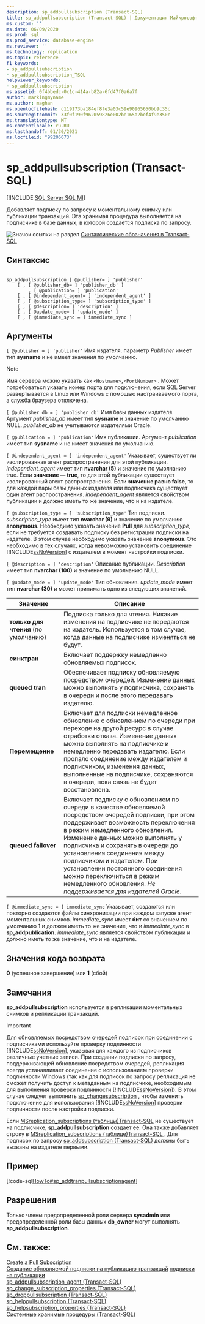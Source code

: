 ```yaml
---
description: sp_addpullsubscription (Transact-SQL)
title: sp_addpullsubscription (Transact-SQL) | Документация Майкрософт
ms.custom: ''
ms.date: 06/09/2020
ms.prod: sql
ms.prod_service: database-engine
ms.reviewer: ''
ms.technology: replication
ms.topic: reference
f1_keywords:
- sp_addpullsubscription
- sp_addpullsubscription_TSQL
helpviewer_keywords:
- sp_addpullsubscription
ms.assetid: 0f4bbedc-0c1c-414a-b82a-6fd47f0a6a7f
author: markingmyname
ms.author: maghan
ms.openlocfilehash: c119173ba184ef8fe3a03c59e90965650bb9c35c
ms.sourcegitcommit: 33f0f190f962059826e002be165a2bef4f9e350c
ms.translationtype: MT
ms.contentlocale: ru-RU
ms.lasthandoff: 01/30/2021
ms.locfileid: "99206673"
---
```

# <a name="sp_addpullsubscription-transact-sql"></a>sp_addpullsubscription (Transact-SQL)
[!INCLUDE [SQL Server SQL MI](../../includes/applies-to-version/sql-asdbmi.md)]

  Добавляет подписку по запросу к моментальному снимку или публикации транзакций. Эта хранимая процедура выполняется на подписчике в базе данных, в которой создается подписка по запросу.  
  
 ![Значок ссылки на раздел](../../database-engine/configure-windows/media/topic-link.gif "Значок ссылки на раздел") [Синтаксические обозначения в Transact-SQL](../../t-sql/language-elements/transact-sql-syntax-conventions-transact-sql.md)  
  
## <a name="syntax"></a>Синтаксис  
  
```  
  
sp_addpullsubscription [ @publisher= ] 'publisher'  
    [ , [ @publisher_db= ] 'publisher_db' ]  
        , [ @publication= ] 'publication'  
    [ , [ @independent_agent= ] 'independent_agent' ]  
    [ , [ @subscription_type= ] 'subscription_type' ]  
    [ , [ @description= ] 'description' ]  
    [ , [ @update_mode= ] 'update_mode' ]  
    [ , [ @immediate_sync = ] immediate_sync ]  
```  
  
## <a name="arguments"></a>Аргументы  
`[ @publisher = ] 'publisher'` Имя издателя. параметр *Publisher* имеет тип **sysname** и не имеет значения по умолчанию.  

> [!NOTE]
> Имя сервера можно указать как `<Hostname>,<PortNumber>` . Может потребоваться указать номер порта для подключения, если SQL Server развертывается в Linux или Windows с помощью настраиваемого порта, а служба браузера отключена.
  
`[ @publisher_db = ] 'publisher_db'` Имя базы данных издателя. Аргумент *publisher_db* имеет тип **sysname** и значение по умолчанию NULL. *publisher_db* не учитываются издателями Oracle.  
  
`[ @publication = ] 'publication'` Имя публикации. Аргумент *publication* имеет тип **sysname** и не имеет значения по умолчанию.  
  
`[ @independent_agent = ] 'independent_agent'` Указывает, существует ли изолированная агент распространения для этой публикации. *independent_agent* имеет тип **nvarchar (5)** и значение по умолчанию true. Если **значение — true**, то для этой публикации существует изолированный агент распространения. Если **значение равно false**, то для каждой пары базы данных издателя или подписчика существует один агент распространения. *independent_agent* является свойством публикации и должно иметь то же значение, что и на издателе.  
  
`[ @subscription_type = ] 'subscription_type'` Тип подписки. *subscription_type* имеет тип **nvarchar (9)** и значение по умолчанию **anonymous**. Необходимо указать значение **Pull** для *subscription_type*, если не требуется создавать подписку без регистрации подписки на издателе. В этом случае необходимо указать значение **anonymous**. Это необходимо в тех случаях, когда невозможно установить соединение [!INCLUDE[ssNoVersion](../../includes/ssnoversion-md.md)] с издателем в момент настройки подписки.  
  
`[ @description = ] 'description'` Описание публикации. *Description* имеет тип **nvarchar (100)** и значение по умолчанию NULL.  
  
`[ @update_mode = ] 'update_mode'` Тип обновления. *update_mode* имеет тип **nvarchar (30)** и может принимать одно из следующих значений.  
  
|Значение|Описание|  
|-----------|-----------------|  
|**только для чтения** (по умолчанию)|Подписка только для чтения. Никакие изменения на подписчике не передаются на издатель. Используется в том случае, когда данные на подписчике изменяться не будут.|  
|**синктран**|Включает поддержку немедленно обновляемых подписок.|  
|**queued tran**|Обеспечивает подписку обновляемую посредством очередей. Изменение данных можно выполнять у подписчика, сохранять в очереди и после этого передавать издателю.|  
|**Перемещение**|Включает для подписки немедленное обновление с обновлением по очереди при переходе на другой ресурс в случае отработки отказа. Изменение данных можно выполнять на подписчике и немедленно передавать издателю. Если пропало соединение между издателем и подписчиком, изменения данных, выполненные на подписчике, сохраняются в очереди, пока связь не будет восстановлена.|  
|**queued failover**|Включает подписку с обновлением по очереди в качестве обновляемой посредством очередей подписки, при этом поддерживает возможность переключения в режим немедленного обновления. Изменение данных можно выполнять у подписчика и сохранять в очереди до установления соединения между подписчиком и издателем. При установлении постоянного соединения можно переключиться в режим немедленного обновления. *Не поддерживается для издателей Oracle*.|  
  
`[ @immediate_sync = ] immediate_sync` Указывает, создаются или повторно создаются файлы синхронизации при каждом запуске агент моментальных снимков. *immediate_sync* имеет **бит** со значением по умолчанию 1 и должен иметь то же значение, что и *immediate_sync* в **sp_addpublication**. *immediate_sync* является свойством публикации и должно иметь то же значение, что и на издателе.  
  
## <a name="return-code-values"></a>Значения кода возврата  
 **0** (успешное завершение) или **1** (сбой)  
  
## <a name="remarks"></a>Замечания  
 **sp_addpullsubscription** используется в репликации моментальных снимков и репликации транзакций.  
  
> [!IMPORTANT]  
>  Для обновляемых посредством очередей подписок при соединении с подписчиками используйте проверку подлинности [!INCLUDE[ssNoVersion](../../includes/ssnoversion-md.md)], указывая для каждого из подписчиков различные учетные записи. При создании подписки по запросу, поддерживающей обновление посредством очередей, репликация всегда устанавливает соединение с использованием проверки подлинности Windows (так как для подписок по запросу репликация не сможет получить доступ к метаданным на подписчике, необходимым для выполнения проверки подлинности [!INCLUDE[ssNoVersion](../../includes/ssnoversion-md.md)]). В этом случае следует выполнить [sp_changesubscription](../../relational-databases/system-stored-procedures/sp-changesubscription-transact-sql.md) , чтобы изменить подключение для использования [!INCLUDE[ssNoVersion](../../includes/ssnoversion-md.md)] проверки подлинности после настройки подписки.  
  
 Если [MSreplication_subscriptions &#40;таблицы&#41;Transact-SQL](../../relational-databases/system-tables/msreplication-subscriptions-transact-sql.md) не существует на подписчике, **sp_addpullsubscription** создает ее. Она также добавляет строку в [MSreplication_subscriptions &#40;таблице&#41;Transact-SQL ](../../relational-databases/system-tables/msreplication-subscriptions-transact-sql.md) . Для подписок по запросу [sp_addsubscription &#40;Transact-SQL&#41;](../../relational-databases/system-stored-procedures/sp-addsubscription-transact-sql.md) должны быть вызваны на издателе первыми.  
  
## <a name="example"></a>Пример  
 [!code-sql[HowTo#sp_addtranpullsubscriptionagent](../../relational-databases/replication/codesnippet/tsql/sp-addpullsubscription-t_1.sql)]  
  
## <a name="permissions"></a>Разрешения  
 Только члены предопределенной роли сервера **sysadmin** или предопределенной роли базы данных **db_owner** могут выполнять **sp_addpullsubscription**.  
  
## <a name="see-also"></a>См. также:  
 [Create a Pull Subscription](../../relational-databases/replication/create-a-pull-subscription.md)   
 [Создание обновляемой подписки на публикацию транзакций](../../relational-databases/replication/publish/create-an-updatable-subscription-to-a-transactional-publication.md) [подписки на публикации](../../relational-databases/replication/subscribe-to-publications.md)   
 [sp_addpullsubscription_agent &#40;Transact-SQL&#41;](../../relational-databases/system-stored-procedures/sp-addpullsubscription-agent-transact-sql.md)   
 [sp_change_subscription_properties &#40;Transact-SQL&#41;](../../relational-databases/system-stored-procedures/sp-change-subscription-properties-transact-sql.md)   
 [sp_droppullsubscription &#40;Transact-SQL&#41;](../../relational-databases/system-stored-procedures/sp-droppullsubscription-transact-sql.md)   
 [sp_helppullsubscription &#40;Transact-SQL&#41;](../../relational-databases/system-stored-procedures/sp-helppullsubscription-transact-sql.md)   
 [sp_helpsubscription_properties &#40;Transact-SQL&#41;](../../relational-databases/system-stored-procedures/sp-helpsubscription-properties-transact-sql.md)   
 [Системные хранимые процедуры (Transact-SQL)](../../relational-databases/system-stored-procedures/system-stored-procedures-transact-sql.md)  
  
  
